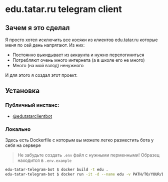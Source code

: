 # edu.tatar.ru telegram client
## Зачем я это сделал
Я просто хотел исключить все косяки из клиентов edu.tatar.ru которые меня по сей день напрягают. Из них:
- Постоянно выкидывает из аккаунта и нужно перелогиниться
- Потребляют очень много интернета (а в школе его не много)
- Много (на мой взляд) ненужного

И для этого я создал этот проект. 
## Установка
### Публичный инстанс:
- [@edutatarclientbot](https://t.me/edutatarclientbot)
### Локально
Здесь есть Dockerfile с которым вы можете легко разместить бота у себя на сервере

> Не забудьте создать `.env` файл с нужными перменными! Образец находится в `.env.example`
```bash
edu-tatar-telegram-bot $ docker build -t edu .
edu-tatar-telegram-bot $ docker run -it -d --name edu -v PATH/TO/YOUR/DB/FOLDER/ON/PC:/mountpoint edu
```
